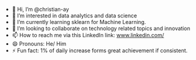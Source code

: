 - 👋 Hi, I’m @christian-ay
- 👀 I’m interested in data analytics and data science
- 🌱 I’m currently learning sklearn for Machine Learning. 
- 💞️ I’m looking to collaborate on technology related topics and innovation 
- 📫 How to reach me via this LinkedIn link: www.linkedin.com/
- 😄 Pronouns: He/ Him
- ⚡ Fun fact: 1% of daily increase forms great achievement if consistent.

<!---
christian-ay/christian-ay is a ✨ special ✨ repository because its `README.md` (this file) appears on your GitHub profile.
You can click the Preview link to take a look at your changes.
--->
